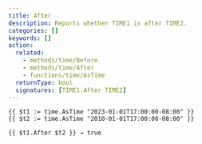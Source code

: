 ```yaml
---
title: After
description: Reports whether TIME1 is after TIME2.
categories: []
keywords: []
action:
  related:
    - methods/time/Before
    - methods/time/After
    - functions/time/AsTime
  returnType: bool
  signatures: [TIME1.After TIME2]
---
```


```go-html-template
{{ $t1 := time.AsTime "2023-01-01T17:00:00-08:00" }}
{{ $t2 := time.AsTime "2010-01-01T17:00:00-08:00" }}

{{ $t1.After $t2 }} → true
```

